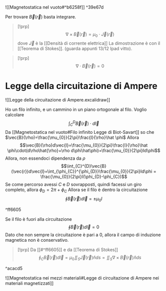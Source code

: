 ![[Magnetostatica nel vuoto#^b6258f]] ^39e67d

Per trovare $\vec{B}(\vec{r})$ basta integrare.

>[!prp]
>$$\nabla\times \vec{B}(\vec{r})=\mu_{0}\cdot\vec{J}(\vec{r})$$
>dove $\vec{J}$ è la [[Densità di corrente elettrica]]
>La dimostrazione è con il [[Teorema di Stokes]]. (guarda appunti 13/12 Ipad vitto).

>[!prp]
>$$\nabla\cdot \vec{B}(\vec{r})=0$$
>
# Legge della circuitazione di Ampere

![[Legge della circuitazione di Ampere.excalidraw]]

Ho un filo infinito, e un cammino in un piano ortogonale al filo.
Voglio calcolare
$$\int_{C}^{D}\vec{B}(\vec{r})\cdot d\vec{l}$$
Da [[Magnetostatica nel vuoto#Filo infinito Legge di Biot-Savart]] so che $\vec{B}(\rho)=\frac{\mu_{0}}{2\pi}\frac{I}{\rho}\hat \phi$
Allora $$\vec{B}(\rho)d\vec{l}=\frac{\mu_{0}}{2\pi}\frac{I}{\rho}\hat \phi\cdot(d\rho\hat{\rho}+\rho d\phi\hat\phi)=\frac{\mu_{0}}{2\pi}Id\phi$$
Allora, non essendoci dipendenza da $\rho$
$$\int_{C}^{D}\vec{B}(\vec{r})d\vec{l}=\int_{\phi_{C}}^{\phi_{D}}\frac{\mu_{0}}{2\pi}Id\phi = \frac{\mu_{0}}{2\pi}I(\phi_{D}-\phi_{C})$$
Se come percorso avessi $C$ e $D$ sovrapposti, quindi facessi un giro completo, allora $\phi_{D} =2\pi+\phi_{C}$
Allora se il filo è dentro la circuitazione 
$$
\oint \vec{B}(\vec{r})d\vec{l}=\pm\mu_{0}I
$$

^ff6605

Se il filo è fuori alla circuitazione
$$\oint \vec{B}(\vec{r})d\vec{l}=0$$
Dato che non sempre la circuitazione è pari a 0, allora il campo di induzione magnetica non è conservativo.

>[!prp]
>Da [[#^ff6605]] e da [[Teorema di Stokes]]
>$$\oint_{C}\vec{B}(\vec{r})d\vec{l}=\mu_{0}\iint_{S}\vec{J}(\vec{r})\hat n ds=\iint_{S}\nabla\times \vec{B}(\vec{r}) \hat n ds$$
>

^acacd5

![[Magnetostatica nei mezzi materiali#Legge di circuitazione di Ampere nei materiali magnetizzati]]